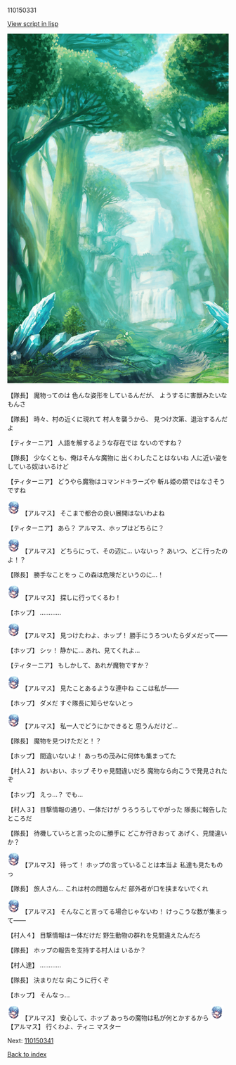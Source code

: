 110150331

[View script in lisp](../scripts/110150331.txt)

![forest.png](../images/backgrounds/forest.png)

【隊長】
魔物ってのは
色んな姿形をしているんだが、
ようするに害獣みたいなもんさ

【隊長】
時々、村の近くに現れて
村人を襲うから、
見つけ次第、退治するんだよ

【ティターニア】
人語を解するような存在では
ないのですね？

【隊長】
少なくとも、俺はそんな魔物に
出くわしたことはないね
人に近い姿をしている奴はいるけど

【ティターニア】
どうやら魔物はコマンドキラーズや
斬ル姫の類ではなさそうですね

<img src="../images/units/3103811.png" alt="3103811.png" height="34"/>
【アルマス】
そこまで都合の良い展開はないわよね

【ティターニア】
あら？
アルマス、ホップはどちらに？

<img src="../images/units/3103811.png" alt="3103811.png" height="34"/>
【アルマス】
どちらにって、その辺に…
いないっ？
あいつ、どこ行ったのよ！？

【隊長】
勝手なことをっ
この森は危険だというのに…！

<img src="../images/units/3103811.png" alt="3103811.png" height="34"/>
【アルマス】
探しに行ってくるわ！

【ホップ】
…………

<img src="../images/units/3103811.png" alt="3103811.png" height="34"/>
【アルマス】
見つけたわよ、ホップ！
勝手にうろついたらダメだって――

【ホップ】
シッ！
静かに…
あれ、見てくれよ…

【ティターニア】
もしかして、あれが魔物ですか？

<img src="../images/units/3103811.png" alt="3103811.png" height="34"/>
【アルマス】
見たことあるような連中ね
ここは私が――

【ホップ】
ダメだ
すぐ隊長に知らせないとっ

<img src="../images/units/3103811.png" alt="3103811.png" height="34"/>
【アルマス】
私一人でどうにかできると
思うんだけど…

【隊長】
魔物を見つけただと！？

【ホップ】
間違いないよ！
あっちの茂みに何体も集まってた

【村人２】
おいおい、ホップ
そりゃ見間違いだろ
魔物なら向こうで発見されたぞ

【ホップ】
えっ…？
でも…

【村人３】
目撃情報の通り、一体だけが
うろうろしてやがった
隊長に報告したところだ

【隊長】
待機していろと言ったのに勝手に
どこか行きおって
あげく、見間違いか？

<img src="../images/units/3103811.png" alt="3103811.png" height="34"/>
【アルマス】
待って！
ホップの言っていることは本当よ
私達も見たものっ

【隊長】
旅人さん…
これは村の問題なんだ
部外者が口を挟まないでくれ

<img src="../images/units/3103811.png" alt="3103811.png" height="34"/>
【アルマス】
そんなこと言ってる場合じゃないわ！
けっこうな数が集まって――

【村人４】
目撃情報は一体だけだ
野生動物の群れを見間違えたんだろ

【隊長】
ホップの報告を支持する村人は
いるか？

【村人達】
…………

【隊長】
決まりだな
向こうに行くぞ

【ホップ】
そんなっ…

<img src="../images/units/3103811.png" alt="3103811.png" height="34"/>
【アルマス】
安心して、ホップ
あっちの魔物は私が何とかするから

<img src="../images/units/3103811.png" alt="3103811.png" height="34"/>
【アルマス】
行くわよ、ティニ
マスター

Next: [110150341](110150341.md)

[Back to index](index.md)
